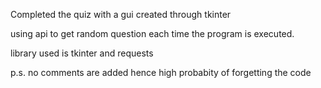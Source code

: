 Completed the quiz with a gui created through tkinter 

using api to get random question each time the program is executed.

library used is tkinter and requests

p.s. no comments are added hence high probabity of forgetting the code
